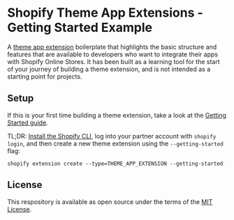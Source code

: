 # Shopify Theme App Extensions - Getting Started Example

A [theme app extension](https://shopify.dev/apps/online-store/theme-app-extensions) boilerplate that highlights the basic structure and features that are available to developers who want to integrate their apps with Shopify Online Stores. It has been built as a learning tool for the start of your journey of building a theme extension, and is not intended as a starting point for projects.

## Setup

If this is your first time building a theme extension, take a look at the [Getting Started guide](https://shopify.dev/apps/online-store/theme-app-extensions/getting-started).


TL;DR: [Install the Shopify CLI](https://shopify-dev-staging.shopifycloud.com/apps/tools/cli/installation), log into your partner account with `shopify login`, and then create a new theme extension using the `--getting-started` flag:

```
shopify extension create --type=THEME_APP_EXTENSION --getting-started
```

## License

This respository is available as open source under the terms of the [MIT License](https://opensource.org/licenses/MIT).